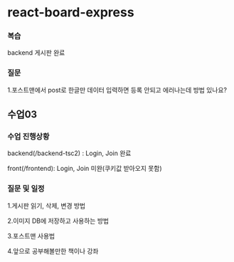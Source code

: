 # react-board-express

### 복습 
backend 게시판 완료


### 질문 

1.포스트맨에서 post로 한글만 데이터 입력하면 등록 안되고 에러나는데 방법 있나요?



## 수업03

### 수업 진행상황

backend(/backend-tsc2) : Login, Join 완료

front(/frontend): Login, Join 미완(쿠키값 받아오지 못함)

### 질문 및 일정

1.게시판 읽기, 삭제, 변경 방법

2.이미지 DB에 저장하고 사용하는 방법

3.포스트맨 사용법

4.앞으로 공부해볼만한 책이나 강좌
